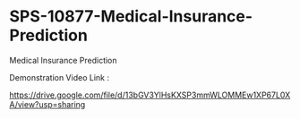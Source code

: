 # SPS-10877-Medical-Insurance-Prediction
Medical Insurance Prediction


Demonstration Video Link :

https://drive.google.com/file/d/13bGV3YlHsKXSP3mmWLOMMEw1XP67L0XA/view?usp=sharing

